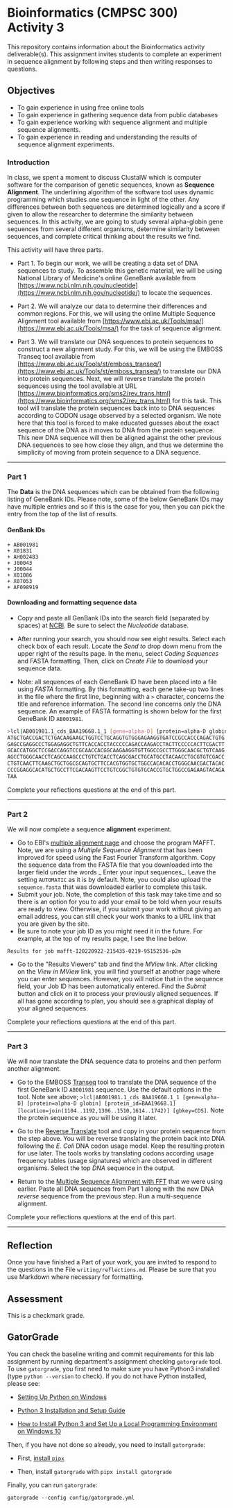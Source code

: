 # Bioinformatics (CMPSC 300) Activity 3

This repository contains information about the Bioinformatics activity deliverable(s).
This assignment invites students to complete an experiment in sequence alignment by 
following steps and then writing responses to questions.

## Objectives

* To gain experience in using free online tools
* To gain experience in gathering sequence data from public databases
* To gain experience working with sequence alignment and multiple sequence alignments.
* To gain experience in reading and understanding the results of sequence alignment experiments.

### Introduction
In class, we spent a moment to discuss ClustalW which is computer software for the
comparison of genetic sequences, known as __Sequence Alignment__. The
underlining algorithm of the software tool uses dynamic programming
which studies one sequence in light of the other. Any differences between
both sequences are determined logically and a score if given to allow
the researcher to determine the similarity between sequences. In this
activity, we are going to study several alpha-globin gene sequences from
several different organisms, determine similarity between sequences, and
complete critical thinking about the results we find.

This activity will have three parts.

* Part 1. To begin our work, we will be creating a data set of DNA sequences to study. To assemble this genetic material, we will be using National Library of Medicine's online GeneBank available from [https://www.ncbi.nlm.nih.gov/nucleotide](https://www.ncbi.nlm.nih.gov/nucleotide/) to locate the sequences.

* Part 2. We will analyze our data to determine their differences and common regions. For this, we will using the online Multiple Sequence Alignment tool available from [https://www.ebi.ac.uk/Tools/msa/](https://www.ebi.ac.uk/Tools/msa/) for the task of sequence alignment.

* Part 3. We will translate our DNA sequences to protein sequences to construct a new alignment study. For this, we will be using the EMBOSS Transeq tool available from [https://www.ebi.ac.uk/Tools/st/emboss_transeq/](https://www.ebi.ac.uk/Tools/st/emboss_transeq/) to translate our DNA into protein sequences. Next, we will reverse translate the protein sequences using the tool available at URL [https://www.bioinformatics.org/sms2/rev_trans.html](https://www.bioinformatics.org/sms2/rev_trans.html) for this task. This tool will translate the protein sequences back into to DNA sequences according to CODON usage observed by a selected organism. We note here that this tool is forced to make educated guesses about the exact sequence of the DNA as it moves to DNA from the protein sequence. This new DNA sequence will then be aligned against the other previous DNA sequences to see how close they align, and thus we determine the simplicity of moving from protein sequence to a DNA sequence.

---

### Part 1

The **Data** is the DNA sequences which can be obtained from the following listing of GeneBank IDs. Please note, some of the below GeneBank IDs may have multiple entries and so if this is the case for you, then you can pick the entry from the top of the list of results.

#### GenBank IDs

    + AB001981
    + X01831
    + AH002483
    + J00043
    + J00044
    + X01086
    + X07053
    + AF098919

#### Downloading and formatting sequence data

* Copy and paste all GenBank IDs into the search field (separated by spaces) at [NCBI](https://www.ncbi.nlm.nih.gov/). Be sure to select the *Nucleotide* database.

* After running your search, you should now see eight results. Select each check box of each result. Locate the _Send to_ drop down menu from the upper right of the results page. In the menu, select *Coding Sequences* and FASTA formatting. Then, click on *Create File* to download your sequence data.

* Note: all sequences of each GeneBank ID have been placed into a file using *FASTA* formatting. By this formatting, each gene take-up two lines in the file where the first line, beginning with a `>` character, concerns the title and reference information. The second line concerns only the DNA sequence. An example of FASTA formatting is shown below for the first GeneBank ID `AB001981`.

``` bash
>lcl|AB001981.1_cds_BAA19668.1_1 [gene=alpha-D] [protein=alpha-D globin] [protein_id=BAA19668.1] [location=join(1104..1192,1306..1510,1614..1742)] [gbkey=CDS]
ATGCTGACCGACTCTGACAAGAAGCTGGTCCTGCAGGTGTGGGAGAAGGTGATCCGCCACCCAGACTGTG
GAGCCGAGGCCCTGGAGAGGCTGTTCACCACCTACCCCCAGACCAAGACCTACTTCCCCCACTTCGACTT
GCACCATGGCTCCGACCAGGTCCGCAACCACGGCAAGAAGGTGTTGGCCGCCTTGGGCAACGCTGTCAAG
AGCCTGGGCAACCTCAGCCAAGCCCTGTCTGACCTCAGCGACCTGCATGCCTACAACCTGCGTGTCGACC
CTGTCAACTTCAAGCTGCTGGCGCAGTGCTTCCACGTGGTGCTGGCCACACACCTGGGCAACGACTACAC
CCCGGAGGCACATGCTGCCTTCGACAAGTTCCTGTCGGCTGTGTGCACCGTGCTGGCCGAGAAGTACAGA
TAA
```

Complete your reflections questions at the end of this part.

---

### Part 2

We will now complete a sequence **alignment** experiment.

* Go to EBI's [multiple alignment page](http://www.ebi.ac.uk/Tools/msa/) and choose the program MAFFT. Note, we are using a _Multiple Sequence Alignment_ that has been improved for speed using the Fast Fourier Transform algorithm. Copy the sequence data from the FASTA file that you downloaded into the larger field under the words _ Enter your input sequences_. Leave the setting `AUTOMATIC` as it is by default. Note, you could also upload the `sequence.fasta` that was downloaded earlier to complete this task.
* Submit your job. Note, the completion of this task may take time and so there is an option for you to add your email to be told when your results are ready to view. Otherwise, if you submit your work without giving an email address, you can still check your work thanks to a URL link that you are given by the site.
* Be sure to note your job ID as you might need it in the future. For example, at the top of my results page, I see the line below.

```
Results for job mafft-I20220922-215435-0219-95152536-p2m
```

* Go to the "Results Viewers" tab and find the *MView* link. After clicking on the *View in MView* link, you will find yourself at another page where you can enter sequences. However, you will notice that in the sequence field, your Job ID has been automatically entered. Find the *Submit* button and click on it to process your previously aligned sequences. If all has gone according to plan, you should see a graphical display of your aligned sequences.

Complete your reflections questions at the end of this part.

---

### Part 3

We will now translate the DNA sequence data to proteins and then perform another alignment.

* Go to the EMBOSS [Transeq](https://www.ebi.ac.uk/Tools/st/emboss_transeq/) tool to translate the DNA sequence of the first GeneBank ID `AB001981` sequence. Use the default options in the tool. Note see above; `>lcl|AB001981.1_cds_BAA19668.1_1 [gene=alpha-D] [protein=alpha-D globin] [protein_id=BAA19668.1] [location=join(1104..1192,1306..1510,1614..1742)] [gbkey=CDS]`. Note the protein sequence as you will be using it later.

* Go to the [Reverse Translate](https://www.bioinformatics.org/sms2/rev_trans.html) tool and copy in your protein sequence from the step above. You will be reverse translating the protein back into DNA following the _E. Coli_ DNA codon usage model. Keep the resulting protein for use later. The tools works by translating codons according usage frequency tables (usage signatures) which are observed in different organisms. Select the top _DNA_ sequence in the output.

* Return to the [Multiple Sequence Alignment with FFT](https://www.ebi.ac.uk/Tools/msa/mafft/) that we were using earlier. Paste all DNA sequences from Part 1 along with the new DNA _reverse_ sequence from the previous step. Run a multi-sequence alignment.

Complete your reflections questions at the end of this part.

---

## Reflection

Once you have finished a Part of your work, you are invited to respond to the questions in the File `writing/reflections.md`. Please be sure that you use Markdown where necessary for formatting.

## Assessment
This is a checkmark grade.

## GatorGrade

You can check the baseline writing and commit requirements for this lab assignment by running department's assignment checking `gatorgrade` tool. To use `gatorgrade`, you first need to make sure you have Python3 installed (type `python --version` to check). If you do not have Python installed, please see:

* [Setting Up Python on Windows](https://realpython.com/lessons/python-windows-setup/)

* [Python 3 Installation and Setup Guide](https://realpython.com/installing-python/)

* [How to Install Python 3 and Set Up a Local Programming Environment on Windows 10](https://www.digitalocean.com/community/tutorials/how-to-install-python-3-and-set-up-a-local-programming-environment-on-windows-10)

Then, if you have not done so already, you need to install `gatorgrade`:

* First, [install `pipx`](https://pypa.github.io/pipx/installation/)

* Then, install `gatorgrade` with `pipx install gatorgrade`

Finally, you can run `gatorgrade`:

`gatorgrade --config config/gatorgrade.yml`
